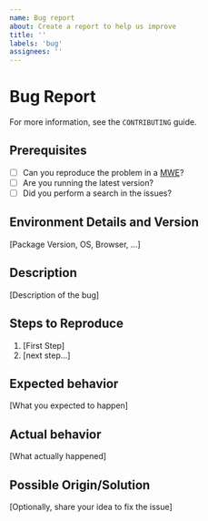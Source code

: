 ```yaml
---
name: Bug report
about: Create a report to help us improve
title: ''
labels: 'bug'
assignees: ''
---
```


# Bug Report

For more information, see the `CONTRIBUTING` guide.

## Prerequisites

- [ ] Can you reproduce the problem in a [MWE](https://en.wikipedia.org/wiki/Minimal_working_example)?
- [ ] Are you running the latest version?
- [ ] Did you perform a search in the issues?

## Environment Details and Version

[Package Version, OS, Browser, ...]

## Description

[Description of the bug]

## Steps to Reproduce

1. [First Step]
2. [next step...]

## Expected behavior

[What you expected to happen]

## Actual behavior

[What actually happened]

## Possible Origin/Solution

[Optionally, share your idea to fix the issue]
